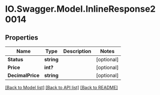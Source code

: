 # IO.Swagger.Model.InlineResponse20014
## Properties

Name | Type | Description | Notes
------------ | ------------- | ------------- | -------------
**Status** | **string** |  | [optional] 
**Price** | **int?** |  | [optional] 
**DecimalPrice** | **string** |  | [optional] 

[[Back to Model list]](../README.md#documentation-for-models) [[Back to API list]](../README.md#documentation-for-api-endpoints) [[Back to README]](../README.md)

